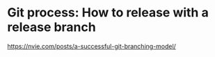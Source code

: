 # Git process: How to release with a release branch


https://nvie.com/posts/a-successful-git-branching-model/
